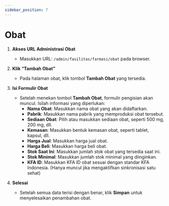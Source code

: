 ```yaml
---
sidebar_position: 7
---
```


# Obat

1. **Akses URL Administrasi Obat**
   - Masukkan URL: `/admin/fasilitas/farmasi/obat` pada browser.

2. **Klik “Tambah Obat”**
   - Pada halaman obat, klik tombol **Tambah Obat** yang tersedia.

3. **Isi Formulir Obat**
   - Setelah menekan tombol **Tambah Obat**, formulir pengisian akan muncul. Isilah informasi yang diperlukan:
     - **Nama Obat**: Masukkan nama obat yang akan didaftarkan.
     - **Pabrik**: Masukkan nama pabrik yang memproduksi obat tersebut.
     - **Sediaan Obat**: Pilih atau masukkan sediaan obat, seperti 500 mg, 200 mg, dll.
     - **Kemasan**: Masukkan bentuk kemasan obat, seperti tablet, kapsul, dll.
     - **Harga Jual**: Masukkan harga jual obat.
     - **Harga Beli**: Masukkan harga beli obat.
     - **Stok Saat Ini**: Masukkan jumlah stok obat yang tersedia saat ini.
     - **Stok Minimal**: Masukkan jumlah stok minimal yang diinginkan.
     - **KFA ID**: Masukkan KFA ID obat sesuai dengan standar KFA Indonesia. (Hanya muncul jika mengaktifkan sinkronisasi satu sehat)

4. **Selesai**
   - Setelah semua data terisi dengan benar, klik **Simpan** untuk menyelesaikan penambahan obat.

